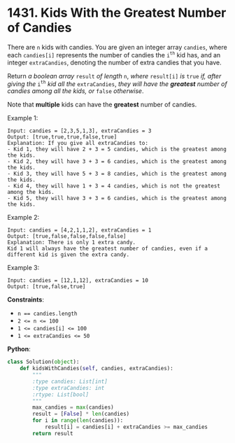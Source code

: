 # 1431. Kids With the Greatest Number of Candies

There are `n` kids with candies. You are given an integer array `candies`, where each `candies[i]` represents the number of candies the `i`<sup>`th`</sup> kid has, and an integer `extraCandies`, denoting the number of extra candies that you have.

Return _a boolean array_ `result` _of length_ `n`, _where_ `result[i]` _is_ `true` _if, after giving the_ `i`<sup>`th`</sup> _kid all the_ `extraCandies`, _they will have the __greatest__ number of candies among all the kids, or_ `false` _otherwise_.

Note that __multiple__ kids can have the __greatest__ number of candies.

Example 1:
```
Input: candies = [2,3,5,1,3], extraCandies = 3
Output: [true,true,true,false,true] 
Explanation: If you give all extraCandies to:
- Kid 1, they will have 2 + 3 = 5 candies, which is the greatest among the kids.
- Kid 2, they will have 3 + 3 = 6 candies, which is the greatest among the kids.
- Kid 3, they will have 5 + 3 = 8 candies, which is the greatest among the kids.
- Kid 4, they will have 1 + 3 = 4 candies, which is not the greatest among the kids.
- Kid 5, they will have 3 + 3 = 6 candies, which is the greatest among the kids.
```
Example 2:
```
Input: candies = [4,2,1,1,2], extraCandies = 1
Output: [true,false,false,false,false] 
Explanation: There is only 1 extra candy.
Kid 1 will always have the greatest number of candies, even if a different kid is given the extra candy.
```
Example 3:
```
Input: candies = [12,1,12], extraCandies = 10
Output: [true,false,true]
```

__Constraints__:
* `n == candies.length`
* `2 <= n <= 100`
* `1 <= candies[i] <= 100`
* `1 <= extraCandies <= 50`

__Python__:
```python
class Solution(object):
    def kidsWithCandies(self, candies, extraCandies):
        """
        :type candies: List[int]
        :type extraCandies: int
        :rtype: List[bool]
        """
        max_candies = max(candies)
        result = [False] * len(candies)
        for i in range(len(candies)):
            result[i] = candies[i] + extraCandies >= max_candies
        return result
```